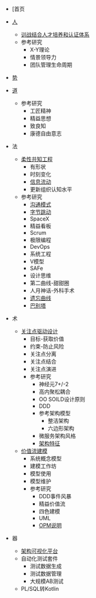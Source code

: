 <!-- docs/_sidebar.md -->
* [首页  
* [人](/people/peoplegrow.md)
  * [训战结合人才培养和认证体系](/people/peoplegrow.md)
  * 参考研究
    * X-Y理论
    * 情景领导力
    * 团队管理生命周期
* [势](/context/数字时代.md)    
* [道](/values/工匠精神.md)
  * 参考研究
    * 工匠精神
    * 精益思想
    * 致良知
    * 康德自由意志
* 法
  * [柔性共知工程](/engineering/conscientia-engineering.md)
    * 有形状
    * 时刻变化
    * [信息流动](/engineering/cases/communication_model/communication_model.md)
    * 更新组织认知水平
  * 参考研究
    * [沟通模式](/engineering/cases/communication_model/communication_model.md)
    * [字节跳动](engineering/cases/bytedance/张一鸣_做CEO要避免理性的自负.md)
    * SpaceX
    * 精益看板
    * Scrum
    * 极限编程
    * DevOps
    * 系统工程
    * V模型
    * SAFe
    * 设计思维
    * 第二曲线-甜甜圈
    * 人月神话-外科手术
    * [遗忘曲线](/engineering/cases/forgettingcurve/遗忘曲线.md)
    * [巴别塔](/engineering/cases/babel/巴别塔.md)
  
* 术
  * [关注点驱动设计](/methodology/concern/关注点驱动设计.md)
    * 目标-获取价值
    * 约束-防止风险
    * 关注点分离
    * 关注点结合
    * 关注点演进
    * 参考研究
      * 神经元7+/-2
      * 高内聚松耦合
      * OO SOILD设计原则
      * DDD
      * 参考架构模型
        * 整洁架构
        * 六边形架构
      * 微服务架构风格      
      * [架构特征](/methodology/concern/cases/characteristics/架构特征.md)
  * [价值流建模](/methodology/model/价值流建模.md)
    * 系统概念模型
    * 建模工作坊
    * 模型使用
    * 模型维护 
    * 参考研究
      * DDD事件风暴
      * 精益价值流
      * 四色建模
      * UML
      * [OPM说明](/methodology/model/cases/opm/opm)
* 器
  * [架构可视化平台](/tools/architecture/visualize.md)
  * 自动化测试套件
    * 测试数据生成
    * 测试数据管理
    * 大规模AB测试
  * PL/SQL转Kotlin

